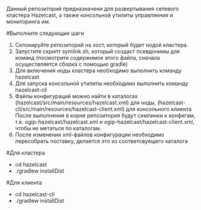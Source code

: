 Данный репозиторий предназначени для развертывания сетевого кластера Hazelcast, а также консольной утилиты управляения и мониторинга им.

#Выполните следующие шаги

1.	Склонируйте репозиторий на хост, который будет нодой кластера.
2.	Запустите скрипт symlink.sh, который создаст псевдонимы для команд (посмотрите содержимое этого файла, сначала осуществляется сборка с помощью gradle)
3.	Для включения ноды кластера необходимо выполнить команду hazelcast
4.	Для запуска консольной утилиты необходимо выполнить команду hazelcast-cli
5.  Файлы конфигураций можно найти в каталогах (hazelcast/src/main/resources/hazelcast.xml) для ноды, (hazelcast-cli/src/main/resources/hazelcast-client.xml) для консольного клиента
    После выполнения в корне репозитория будут симлинки к конфигам, т.е. ogip-hazelcast/hazelcast.xml и ogip-hazelcast/hazelcast-client.xml, чтобы не метаться по каталогам.
6.  После изменения xml-файлов конфигурации необходимо пересобрать поставку, делается это из соответсвуещего каталога

#Для кластера
- cd hazelcast
- ./gradlew installDist

#Для клиента
- cd hazelcast-cli
- ./gradlew installDist

